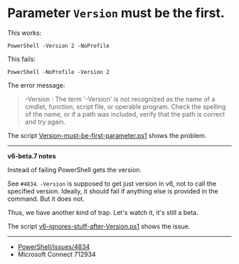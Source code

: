 # Parameter `Version` must be the first.

This works:

    PowerShell -Version 2 -NoProfile

This fails:

    PowerShell -NoProfile -Version 2

The error message:

> -Version : The term '-Version' is not recognized as the name of a cmdlet,
function, script file, or operable program. Check the spelling of the name,
or if a path was included, verify that the path is correct and try again.

The script [Version-must-be-first-parameter.ps1](Version-must-be-first-parameter.ps1) shows the problem.

***
**v6-beta.7 notes**

Instead of failing PowerShell gets the version.

See `#4834`. `-Version` is supposed to get just version in v6, not to call the
specified version. Ideally, it should fail if anything else is provided in the
command. But it does not.

Thus, we have another kind of trap. Let's watch it, it's still a beta.

The script [v6-ignores-stuff-after-Version.ps1](v6-ignores-stuff-after-Version.ps1) shows the issue.

***

- [PowerShell/issues/4834](https://github.com/PowerShell/PowerShell/issues/4834)
- Microsoft Connect 712934
